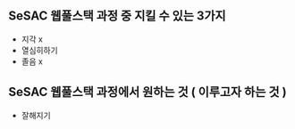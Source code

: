 ## SeSAC 웹풀스택 과정 중 지킬 수 있는 3가지
- 지각 x
- 열심히하기
- 졸음 x

## SeSAC 웹풀스택 과정에서 원하는 것 ( 이루고자 하는 것 )
- 잘해지기

